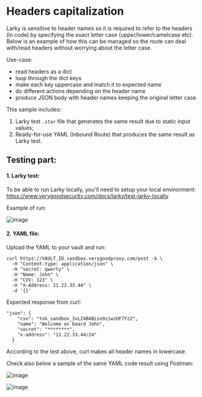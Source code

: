 # Headers capitalization

Larky is sensitive to header names so it is required to refer to the headers (in code) by specifying the exact letter case (upper/lower/camelcase etc).
Below is an example of how this can be managed so the route can deal with/read headers without worrying about the letter case.

Use-case:
- read headers as a dict
- loop through the dict keys
- make each key uppercase and match it to expected name
- do different actions depending on the header name
- produce JSON body with header names keeping the original letter case

This sample includes:
1. Larky test `.star` file that generates the same result due to static input values;
2. Ready-for-use YAML (Inbound Route) that produces the same result as Larky test.

## Testing part:

#### 1. Larky test:

To be able to run Larky locally, you'll need to setup your local environment:
https://www.verygoodsecurity.com/docs/larky/test-larky-locally

Example of run:

![image](https://user-images.githubusercontent.com/78090218/214271921-0b0028ba-166d-4704-a5c7-8ee8579438c3.png)

#### 2. YAML file:

Upload the YAML to your vault and run:
```
curl https://VAULT_ID.sandbox.verygoodproxy.com/post -k \
  -H "Content-type: application/json" \
  -H "secret: qwerty" \
  -H "Name: John" \
  -H "CVV: 123" \
  -H "X-Address: 11.22.33.44" \
  -d '{}'
```

Expected response from curl:
```
"json": {
    "cvv": "tok_sandbox_3vLZ4BABiso9ziwzUF7Yz2",
    "name": "Welcome on board John",
    "secret": "********",
    "x-address": "11.22.33.44/24"
  }
```

According to the test above, curl makes all header names in lowercase.

Check also below a sample of the same YAML code result using Postman:

![image](https://user-images.githubusercontent.com/78090218/214271960-9fced90c-3ee9-4886-b9f0-31ba6e469f51.png)

![image](https://user-images.githubusercontent.com/78090218/214271982-5609a5c0-f53e-4a16-a0bb-b58fdee12780.png)


